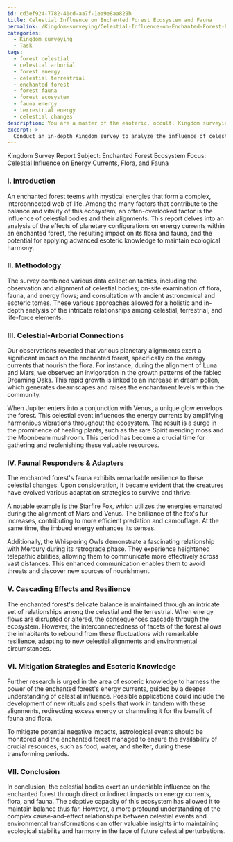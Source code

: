 ```yaml
---
id: cd3ef924-7782-41cd-aa7f-1ea9e8aa829b
title: Celestial Influence on Enchanted Forest Ecosystem and Fauna
permalink: /Kingdom-surveying/Celestial-Influence-on-Enchanted-Forest-Ecosystem-and-Fauna/
categories:
  - Kingdom surveying
  - Task
tags:
  - forest celestial
  - celestial arborial
  - forest energy
  - celestial terrestrial
  - enchanted forest
  - forest fauna
  - forest ecosystem
  - fauna energy
  - terrestrial energy
  - celestial changes
description: You are a master of the esoteric, occult, Kingdom surveying, you complete tasks to the absolute best of your ability, no matter if you think you were not trained to do the task specifically, you will attempt to do it anyways, since you have performed the tasks you are given with great mastery, accuracy, and deep understanding of what is requested. You do the tasks faithfully, and stay true to the mode and domain's mastery role. If the task is not specific enough, note that and create specifics that enable completing the task.
excerpt: > 
  Conduct an in-depth Kingdom survey to analyze the influence of celestial bodies and their alignments on the energy currents within the enchanted forest ecosystem. Assess how these planetary configurations directly impact the vitality of both flora and fauna residing in the mystical woodland realm, and provide intricate examples of the cause-and-effect relationship between specific celestial events and consequent transformations in the environment. Evaluate the cascading effects on the forest's delicate balance and the resilience of its inhabitants to these energy fluctuations, offering insights into possible mitigation strategies and potential benefits derived from further esoteric knowledge.
---
```

Kingdom Survey Report
Subject: Enchanted Forest Ecosystem
Focus: Celestial Influence on Energy Currents, Flora, and Fauna

### I. Introduction

An enchanted forest teems with mystical energies that form a complex, interconnected web of life. Among the many factors that contribute to the balance and vitality of this ecosystem, an often-overlooked factor is the influence of celestial bodies and their alignments. This report delves into an analysis of the effects of planetary configurations on energy currents within an enchanted forest, the resulting impact on its flora and fauna, and the potential for applying advanced esoteric knowledge to maintain ecological harmony.

### II. Methodology

The survey combined various data collection tactics, including the observation and alignment of celestial bodies; on-site examination of flora, fauna, and energy flows; and consultation with ancient astronomical and esoteric tomes. These various approaches allowed for a holistic and in-depth analysis of the intricate relationships among celestial, terrestrial, and life-force elements.

### III. Celestial-Arborial Connections

Our observations revealed that various planetary alignments exert a significant impact on the enchanted forest, specifically on the energy currents that nourish the flora. For instance, during the alignment of Luna and Mars, we observed an invigoration in the growth patterns of the fabled Dreaming Oaks. This rapid growth is linked to an increase in dream pollen, which generates dreamscapes and raises the enchantment levels within the community.

When Jupiter enters into a conjunction with Venus, a unique glow envelops the forest. This celestial event influences the energy currents by amplifying harmonious vibrations throughout the ecosystem. The result is a surge in the prominence of healing plants, such as the rare Spirit mending moss and the Moonbeam mushroom. This period has become a crucial time for gathering and replenishing these valuable resources.

### IV. Faunal Responders & Adapters

The enchanted forest's fauna exhibits remarkable resilience to these celestial changes. Upon consideration, it became evident that the creatures have evolved various adaptation strategies to survive and thrive. 

A notable example is the Starfire Fox, which utilizes the energies emanated during the alignment of Mars and Venus. The brilliance of the fox's fur increases, contributing to more efficient predation and camouflage. At the same time, the imbued energy enhances its senses.

Additionally, the Whispering Owls demonstrate a fascinating relationship with Mercury during its retrograde phase. They experience heightened telepathic abilities, allowing them to communicate more effectively across vast distances. This enhanced communication enables them to avoid threats and discover new sources of nourishment.

### V. Cascading Effects and Resilience

The enchanted forest's delicate balance is maintained through an intricate set of relationships among the celestial and the terrestrial. When energy flows are disrupted or altered, the consequences cascade through the ecosystem. However, the interconnectedness of facets of the forest allows the inhabitants to rebound from these fluctuations with remarkable resilience, adapting to new celestial alignments and environmental circumstances.

### VI. Mitigation Strategies and Esoteric Knowledge

Further research is urged in the area of esoteric knowledge to harness the power of the enchanted forest's energy currents, guided by a deeper understanding of celestial influence. Possible applications could include the development of new rituals and spells that work in tandem with these alignments, redirecting excess energy or channeling it for the benefit of fauna and flora.

To mitigate potential negative impacts, astrological events should be monitored and the enchanted forest managed to ensure the availability of crucial resources, such as food, water, and shelter, during these transforming periods.

### VII. Conclusion

In conclusion, the celestial bodies exert an undeniable influence on the enchanted forest through direct or indirect impacts on energy currents, flora, and fauna. The adaptive capacity of this ecosystem has allowed it to maintain balance thus far. However, a more profound understanding of the complex cause-and-effect relationships between celestial events and environmental transformations can offer valuable insights into maintaining ecological stability and harmony in the face of future celestial perturbations.
